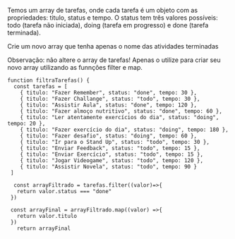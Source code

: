 Temos um array de tarefas, onde cada tarefa é um objeto com as propriedades: titulo, status e tempo. O status tem três valores possíveis: todo (tarefa não iniciada), doing (tarefa em progresso) e done (tarefa terminada).

Crie um novo array que tenha apenas o nome das atividades terminadas

Observação: não altere o array de tarefas! Apenas o utilize para criar seu novo array utilizando as funnções filter e map.

~~~
function filtraTarefas() {
  const tarefas = [
    { titulo: "Fazer Remember", status: "done", tempo: 30 },
    { titulo: "Fazer Challange", status: "todo", tempo: 30 },
    { titulo: "Assistir Aula", status: "done", tempo: 120 },
    { titulo: "Fazer almoço nutritivo", status: "done", tempo: 60 },
    { titulo: "Ler atentamente exercícios do dia", status: "doing", tempo: 20 },
    { titulo: "Fazer exercício do dia", status: "doing", tempo: 180 },
    { titulo: "Fazer desafio", status: "doing", tempo: 60 },
    { titulo: "Ir para o Stand Up", status: "todo", tempo: 30 },
    { titulo: "Enviar Feedback", status: "todo", tempo: 15 },
    { titulo: "Enviar Exercício", status: "todo", tempo: 15 },
    { titulo: "Jogar Videogame", status: "todo", tempo: 120 },
    { titulo: "Assistir Novela", status: "todo", tempo: 90 }
 ]

  const arrayFiltrado = tarefas.filter((valor)=>{
   return valor.status === "done"
 })
 
 const arrayFinal = arrayFiltrado.map((valor) =>{
   return valor.titulo
 })
   return arrayFinal
~~~
